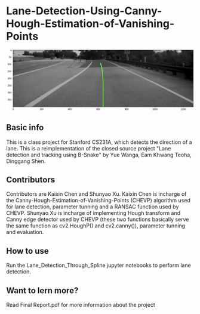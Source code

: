 # Lane-Detection-Using-Canny-Hough-Estimation-of-Vanishing-Points
![example](https://github.com/KaiXin-Chen/Lane-Detection-Using-Canny-Hough-Estimation-of-Vanishing-Points/blob/main/Image_for_readme.png)
## Basic info
This is a class project for Stanford CS231A, which detects the direction of a lane. This is a reimplementation of the closed source project "Lane detection and tracking using B-Snake" by Yue Wanga, Eam Khwang Teoha, Dinggang Shen.
## Contributors 
Contributors are Kaixin Chen and Shunyao Xu. Kaixin Chen is incharge of the Canny-Hough-Estimation-of-Vanishing-Points (CHEVP) algorithm used for lane detection, parameter tunning and a RANSAC function used by CHEVP. Shunyao Xu is incharge of implementing Hough transform and Canny edge detector used by CHEVP (these two functions basically serve the same function as cv2.HoughP() and cv2.canny()), parameter tunning and evaluation. 
## How to use
Run the Lane_Detection_Through_Spline jupyter notebooks to perform lane detection. 
## Want to lern more?
Read Final Report.pdf for more information about the project
